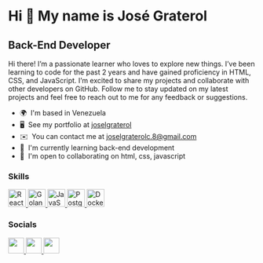 Hi 👋 My name is José Graterol
==============================

Back-End Developer
-------------------

Hi there! I’m a passionate learner who loves to explore new things. I’ve been learning to code for the past 2 years and have gained proficiency in HTML, CSS, and JavaScript. I’m excited to share my projects and collaborate with other developers on GitHub. Follow me to stay updated on my latest projects and feel free to reach out to me for any feedback or suggestions.

* 🌍  I'm based in Venezuela
* 🖥️  See my portfolio at [joselgraterol](http://joselgraterol.github.io/portfolio/)
* ✉️  You can contact me at [joselgraterolc.8@gmail.com](mailto:joselgraterolc.8@gmail.com)
* 🧠  I'm currently learning back-end development
* 🤝  I'm open to collaborating on html, css, javascript

### Skills


<p align="left"> <a href="https://reactjs.org/" target="_blank" rel="noreferrer"> <img src="https://raw.githubusercontent.com/danielcranney/readme-generator/main/public/icons/skills/react-colored.svg" width="36" height="36" alt="React" /> </a> <a href="https://go.dev/" target="_blank" rel="noreferrer"> <img src="https://raw.githubusercontent.com/danielcranney/readme-generator/main/public/icons/skills/go-colored.svg" width="36" height="36" alt="Golang" /> </a> <a href="https://developer.mozilla.org/en-US/docs/Web/JavaScript" target="_blank" rel="noreferrer"> <img src="https://raw.githubusercontent.com/danielcranney/readme-generator/main/public/icons/skills/javascript-colored.svg" width="36" height="36" alt="JavaScript" /> </a> <a href="https://www.postgresql.org/" target="_blank" rel="noreferrer"> <img src="https://raw.githubusercontent.com/danielcranney/readme-generator/main/public/icons/skills/postgresql-colored.svg" width="36" height="36" alt="PostgreSQL" /> </a> <a href="https://www.docker.com/" target="_blank" rel="noreferrer"> <img src="https://raw.githubusercontent.com/danielcranney/readme-generator/main/public/icons/skills/docker-colored.svg" width="36" height="36" alt="Docker" /> </a> </p>




### Socials

<p align="left">
<a href="https://www.github.com/joselgraterol" target="_blank" rel="noreferrer">
<picture>
<source media="(prefers-color-scheme: dark)" srcset="https://raw.githubusercontent.com/danielcranney/readme-generator/main/public/icons/socials/github-dark.svg" />
<img src="https://raw.githubusercontent.com/danielcranney/readme-generator/main/public/icons/socials/github.svg" width="32" height="32" />
</picture>
</a>

<a href="https://www.linkedin.com/in/jos%C3%A9-graterol-43ab8711b?utm_source=share&utm_campaign=share_via&utm_content=profile&utm_medium=android_app" target="_blank" rel="noreferrer">
<picture>
<source media="(prefers-color-scheme: dark)" srcset="https://raw.githubusercontent.com/danielcranney/readme-generator/main/public/icons/socials/linkedin-dark.svg" />
<img src="https://raw.githubusercontent.com/danielcranney/readme-generator/main/public/icons/socials/linkedin.svg" width="32" height="32" />
</picture>
</a>

<a href="https://www.youtube.com/@joselgraterol" target="_blank" rel="noreferrer">
<picture>
<source media="(prefers-color-scheme: dark)" srcset="https://raw.githubusercontent.com/danielcranney/readme-generator/main/public/icons/socials/youtube-dark.svg" />
<img src="https://raw.githubusercontent.com/danielcranney/readme-generator/main/public/icons/socials/youtube.svg" width="32" height="32" />
</picture>
</a>
</p>

